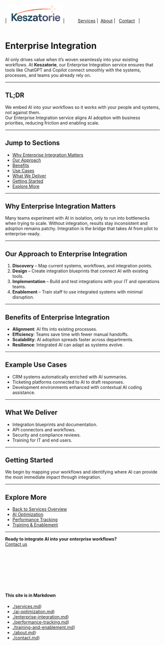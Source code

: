 | [<img src="Keszatorie_logo.png" alt="Keszatorie Logo" height="60">](https://keszatorie.com/)| &nbsp;&nbsp;&nbsp;&nbsp;&nbsp;&nbsp;&nbsp;&nbsp;&nbsp;&nbsp;[Services](/services/) |&nbsp;&nbsp;[About](../about.md) |&nbsp;&nbsp; [Contact](../contact.md) &nbsp;&nbsp;|
<br><br>
# Enterprise Integration

AI only drives value when it’s woven seamlessly into your existing workflows. At **Keszatorie**, our Enterprise Integration service ensures that tools like ChatGPT and Copilot connect smoothly with the systems, processes, and teams you already rely on.

---

## TL;DR
We embed AI into your workflows so it works with your people and systems, not against them.  
Our Enterprise Integration service aligns AI adoption with business priorities, reducing friction and enabling scale.

---

## Jump to Sections
- [Why Enterprise Integration Matters](#why-enterprise-integration-matters)  
- [Our Approach](#our-approach-to-enterprise-integration)  
- [Benefits](#benefits-of-enterprise-integration)  
- [Use Cases](#example-use-cases)  
- [What We Deliver](#what-we-deliver)  
- [Getting Started](#getting-started)  
- [Explore More](#explore-more)  

---

## Why Enterprise Integration Matters
Many teams experiment with AI in isolation, only to run into bottlenecks when trying to scale. Without integration, results stay inconsistent and adoption remains patchy. Integration is the bridge that takes AI from pilot to enterprise-ready.

---

## Our Approach to Enterprise Integration
1. **Discovery** – Map current systems, workflows, and integration points.  
2. **Design** – Create integration blueprints that connect AI with existing tools.  
3. **Implementation** – Build and test integrations with your IT and operations teams.  
4. **Enablement** – Train staff to use integrated systems with minimal disruption.

---

## Benefits of Enterprise Integration
- **Alignment**: AI fits into existing processes.  
- **Efficiency**: Teams save time with fewer manual handoffs.  
- **Scalability**: AI adoption spreads faster across departments.  
- **Resilience**: Integrated AI can adapt as systems evolve.  

---

## Example Use Cases
- CRM systems automatically enriched with AI summaries.  
- Ticketing platforms connected to AI to draft responses.  
- Development environments enhanced with contextual AI coding assistance.  

---

## What We Deliver
- Integration blueprints and documentation.  
- API connectors and workflows.  
- Security and compliance reviews.  
- Training for IT and end users.  

---

## Getting Started
We begin by mapping your workflows and identifying where AI can provide the most immediate impact through integration.

---

## Explore More
- [Back to Services Overview](./)  
- [AI Optimization](./ai-optimization.md)  
- [Performance Tracking](./performance-tracking.md)  
- [Training & Enablement](./training-and-enablement.md)  

---

**Ready to integrate AI into your enterprise workflows?**  
[Contact us](../contact.md)


<br><br><br><br>
---
#### This site is in Markdown
- [./services.md](https://keszatorie.com/services/index.md))
- [./ai-optimization.md](https://keszatorie.com/services/ai-optimization.md))
- [./enterprise-integration.md](https://keszatorie.com/services/enterprise-integration.md))
- [./performance-tracking.md](https://keszatorie.com/services/performance-tracking.md))
- [./training-and-enablement.md](https://keszatorie.com/services/training-and-enablement.md))
- [./about.md](https://keszatorie.com/about.md))  
- [./contact.md](https://keszatorie.com/contact.md))  
